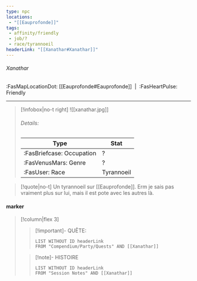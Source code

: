 ```yaml
---
type: npc
locations:
 - "[[Eauprofonde]]"
tags:
 - affinity/friendly
 - job/?
 - race/tyrannoeil
headerLink: "[[Xanathar#Xanathar]]"
---
```

###### Xanathar
<span class="sub2">:FasMapLocationDot: [[Eauprofonde#Eauprofonde]]&nbsp;&nbsp;|&nbsp;&nbsp;:FasHeartPulse: Friendly </span>
___

> [!infobox|no-t right]
> ![[xanathar.jpg]]
> ###### Details:
> | Type | Stat |
> | ---- | ---- |
> | :FasBriefcase: Occupation |  ? |
> | :FasVenusMars: Genre | ? |
> | :FasUser: Race | Tyrannoeil |
<span class="clearfix"></span>

> [!quote|no-t]
>Un tyrannoeil sur [[Eauprofonde]]. Erm je sais pas vraiment plus sur lui, mais il est pote avec les autres là. 
#### marker
> [!column|flex 3]
>> [!important]- QUÊTE:
>>```dataview
>>LIST WITHOUT ID headerLink
>>FROM "Compendium/Party/Quests" AND [[Xanathar]]
>
>>[!note]- HISTOIRE
>>```dataview
>>LIST WITHOUT ID headerLink
>>FROM "Session Notes" AND [[Xanathar]]
